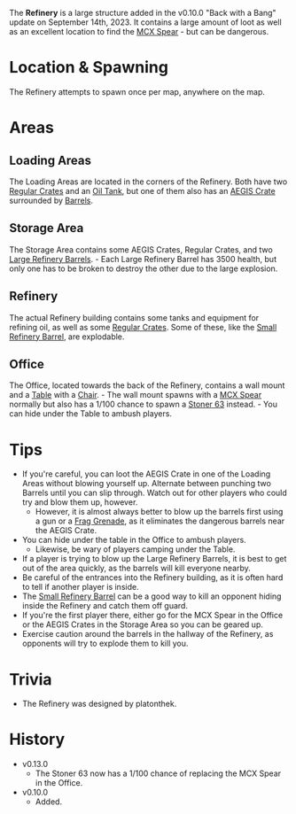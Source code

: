 The **Refinery** is a large structure added in the v0.10.0 "Back with a Bang" update on September 14th, 2023. It contains a large amount of loot as well as an excellent location to find the [MCX Spear](/weapons/guns/mcx_spear) - but can be dangerous.

# Location & Spawning

The Refinery attempts to spawn once per map, anywhere on the map.

# Areas

## Loading Areas

The Loading Areas are located in the corners of the Refinery. Both have two [Regular Crates](/obstacles/stove) and an [Oil Tank](/obstacles/oil_tank), but one of them also has an [AEGIS Crate](/obstacles/aegis_crate) surrounded by [Barrels](/obstacles/barrel).

## Storage Area

The Storage Area contains some AEGIS Crates, Regular Crates, and two [Large Refinery Barrels](/obstacles/large_refinery_barrel). - Each Large Refinery Barrel has 3500 health, but only one has to be broken to destroy the other due to the large explosion.

## Refinery

The actual Refinery building contains some tanks and equipment for refining oil, as well as some [Regular Crates](/obstacles/regular_crate). Some of these, like the [Small Refinery Barrel](/obstacles/small_refinery_barrel), are explodable.

## Office

The Office, located towards the back of the Refinery, contains a wall mount and a [Table](/obstacles/table) with a [Chair](/obstacles/chair). - The wall mount spawns with a [MCX Spear](/weapons/guns/mcx_spear) normally but also has a 1/100 chance to spawn a [Stoner 63](/weapons/guns/stoner_63) instead. - You can hide under the Table to ambush players.

# Tips

- If you're careful, you can loot the AEGIS Crate in one of the Loading Areas without blowing yourself up. Alternate between punching two Barrels until you can slip through. Watch out for other players who could try and blow them up, however.
  - However, it is almost always better to blow up the barrels first using a gun or a [Frag Grenade](/weapons/throwables/frag_grenade), as it eliminates the dangerous barrels near the AEGIS Crate.
- You can hide under the table in the Office to ambush players.
  - Likewise, be wary of players camping under the Table.
- If a player is trying to blow up the Large Refinery Barrels, it is best to get out of the area quickly, as the barrels will kill everyone nearby.
- Be careful of the entrances into the Refinery building, as it is often hard to tell if another player is inside.
- The [Small Refinery Barrel](/obstacles/small_refinery_barrel) can be a good way to kill an opponent hiding inside the Refinery and catch them off guard.
- If you're the first player there, either go for the MCX Spear in the Office or the AEGIS Crates in the Storage Area so you can be geared up.
- Exercise caution around the barrels in the hallway of the Refinery, as opponents will try to explode them to kill you.

# Trivia

- The Refinery was designed by platonthek.

# History

- v0.13.0
  - The Stoner 63 now has a 1/100 chance of replacing the MCX Spear in the Office.
- v0.10.0
  - Added.
